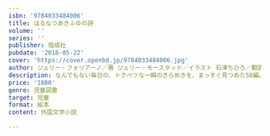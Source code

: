 ```yaml
---
isbn: '9784033484006'
title: はるなつあきふゆの詩
volume: ''
series: ''
publisher: 偕成社
pubdate: '2018-05-22'
cover: 'https://cover.openbd.jp/9784033484006.jpg'
author: ジュリー・フォリアーノ／著 ジュリー・モースタッド／イラスト 石津ちひろ／翻訳
description: なんでもない毎日の、トクベツな一瞬のきらめきを、まっすぐ見つめた58編。磨きぬかれた言葉と、詩情あふれる絵の美しい絵本。
price: '1800'
genre: 児童図書
target: 児童
format: 絵本
content: 外国文学小説

---
```

